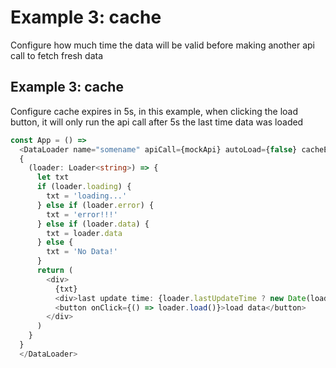 # Example 3: cache

Configure how much time the data will be valid before making another api call to fetch fresh data

## Example 3: cache

Configure cache expires in 5s, in this example, when clicking the load button, it will only run the api call after 5s the last time data was loaded

```typescript
const App = () =>
  <DataLoader name="somename" apiCall={mockApi} autoLoad={false} cacheExpiresIn={5000}>
  {
    (loader: Loader<string>) => {
      let txt
      if (loader.loading) {
        txt = 'loading...'
      } else if (loader.error) {
        txt = 'error!!!'
      } else if (loader.data) {
        txt = loader.data
      } else {
        txt = 'No Data!'
      }
      return (
        <div>
          {txt}
          <div>last update time: {loader.lastUpdateTime ? new Date(loader.lastUpdateTime).toLocaleString() : 0}</div>
          <button onClick={() => loader.load()}>load data</button>
        </div>
      )
    }
  }
  </DataLoader>
```


